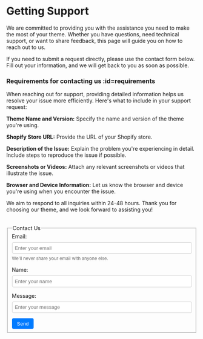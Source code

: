 # Getting Support

We are committed to providing you with the assistance you need to make the most of your theme. Whether you have questions, need technical support, or want to share feedback, this page will guide you on how to reach out to us.

If you need to submit a request directly, please use the contact form below. Fill out your information, and we will get back to you as soon as possible.

### Requirements for contacting us :id=requirements <!-- {docsify-ignore} -->

When reaching out for support, providing detailed information helps us resolve your issue more efficiently. Here's what to include in your support request:

**Theme Name and Version:** Specify the name and version of the theme you're using.

**Shopify Store URL:** Provide the URL of your Shopify store.

**Description of the Issue:** Explain the problem you're experiencing in detail. Include steps to reproduce the issue if possible.

**Screenshots or Videos:** Attach any relevant screenshots or videos that illustrate the issue.

**Browser and Device Information:** Let us know the browser and device you're using when you encounter the issue.

We aim to respond to all inquiries within 24-48 hours. Thank you for choosing our theme, and we look forward to assisting you!

<form action="https://script.google.com/macros/s/AKfycbwox6Ei_8PIPQsDP_Kz1aRwhg3bXnRw-_a0wkErbnb0EqGOLPAX7uSGwarxRKHeIm43FQ/exec" method="POST" aria-labelledby="contactFormHeading" style="margin-top: 2rem;">
  <fieldset>
    <legend id="contactFormHeading">Contact Us</legend>
    <div style="margin-bottom: 1em;">
      <label for="email" style="display: block; margin-bottom: 0.5em;">Email:</label>
      <input 
        id="email" 
        name="Email" 
        type="email" 
        placeholder="Enter your email" 
        required 
        aria-required="true" 
        aria-describedby="emailHelp" 
        style="width: 100%; padding: 0.5em; border: 1px solid #ccc; border-radius: 4px;" 
      />
      <small id="emailHelp" style="display: block; margin-top: 0.5em; color: #666;">
        We'll never share your email with anyone else.
      </small>
    </div>
    <div style="margin-bottom: 1em;">
      <label for="name" style="display: block; margin-bottom: 0.5em;">Name:</label>
      <input 
        id="name" 
        name="Name" 
        type="text" 
        placeholder="Enter your name" 
        required 
        aria-required="true" 
        style="width: 100%; padding: 0.5em; border: 1px solid #ccc; border-radius: 4px;" 
      />
    </div>
    <div style="margin-bottom: 1em;">
      <label for="name" style="display: block; margin-bottom: 0.5em;">Message:</label>
      <input 
        id="message" 
        name="Message" 
        type="textarea" 
        placeholder="Enter your message" 
        required 
        aria-required="true" 
        style="width: 100%; padding: 0.5em; border: 1px solid #ccc; border-radius: 4px;" 
      />
    </div>
    <button 
      type="submit" 
      style="padding: 0.5em 1em; background-color: #007bff; color: white; border: none; border-radius: 4px; cursor: pointer;"
      aria-label="Send your information">
      Send
    </button>
  </fieldset>
</form>
